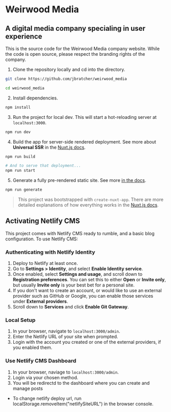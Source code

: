 # Weirwood Media

## A digital media company specialing in user experience

This is the source code for the Weirwood Media company website.  While the code is open source, please respect the branding rights of the company.

1. Clone the repository locally and cd into the directory.

```bash
git clone https://github.com/jbratcher/weirwood_media

cd weirwood_media
```

2. Install dependencies.

```bash
npm install
```

3. Run the project for local dev. This will start a hot-reloading server at `localhost:3000`.

```bash
npm run dev
```

4. Build the app for server-side rendered deployment. See more about **Universal SSR** in the [Nuxt.js docs](https://nuxtjs.org/guide#server-rendered-universal-ssr-).

```bash
npm run build

# And to serve that deployment...
npm run start
```

5.  Generate a fully pre-rendered static site. See more [in the docs](https://nuxtjs.org/guide#static-generated-pre-rendering-).

```bash
npm run generate
```

> This project was bootstrapped with `create-nuxt-app`. There are more detailed explanations of how everything works in the [Nuxt.js docs](https://nuxtjs.org).

## Activating Netlify CMS

This project comes with Netlify CMS ready to rumble, and a basic blog configuration. To use Netlify CMS:

### Authenticating with Netlify Identity

1. Deploy to Netlify at least once.
2. Go to **Settings > Identity**, and select **Enable Identity service**.
3. Once enabled, select **Settings and usage**, and scroll down to **Registration preferences**. You can set this to either **Open** or **Invite only**, but usually **Invite only** is your best bet for a personal site.
4. If you don't want to create an account, or would like to use an external provider such as GitHub or Google, you can enable those services under **External providers**.
5. Scroll down to **Services** and click **Enable Git Gateway**.

### Local Setup

1. In your browser, navigate to `localhost:3000/admin`.
2. Enter the Netlify URL of your site when prompted.
3. Login with the account you created or one of the external providers, if you enabled them.

### Use Netlify CMS Dashboard

1. In your browser, naviage to `localhost:3000/admin`.
2. Login via your chosen method.
3. You will be redirectd to the dashboard where you can create and manage posts

* To change netlify deploy url, run localStorage.removeItem("netlifySiteURL") in the browser console.

